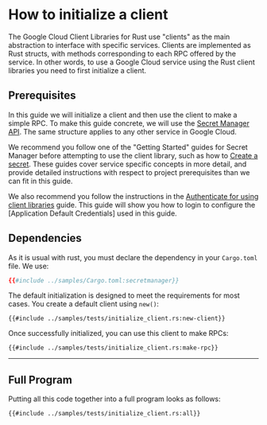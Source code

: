 <!-- 
Copyright 2025 Google LLC

Licensed under the Apache License, Version 2.0 (the "License");
you may not use this file except in compliance with the License.
You may obtain a copy of the License at

    https://www.apache.org/licenses/LICENSE-2.0

Unless required by applicable law or agreed to in writing, software
distributed under the License is distributed on an "AS IS" BASIS,
WITHOUT WARRANTIES OR CONDITIONS OF ANY KIND, either express or implied.
See the License for the specific language governing permissions and
limitations under the License.
-->

# How to initialize a client

The Google Cloud Client Libraries for Rust use "clients" as the main
abstraction to interface with specific services. Clients are implemented
as Rust structs, with methods corresponding to each RPC offered by the
service. In other words, to use a Google Cloud service using the Rust
client libraries you need to first initialize a client.

## Prerequisites

In this guide we will initialize a client and then use the client to make
a simple RPC. To make this guide concrete, we will use the
[Secret Manager API]. The same structure applies to any other service in
Google Cloud.

We recommend you follow one of the "Getting Started" guides for Secret Manager
before attempting to use the client library, such as how to [Create a secret].
These guides cover service specific concepts in more detail, and provide
detailed instructions with respect to project prerequisites than we can fit in
this guide.

We also recommend you follow the instructions in the
[Authenticate for using client libraries] guide. This guide will show you how to
login to configure the [Application Default Credentials] used in this guide.

## Dependencies

As it is usual with rust, you must declare the dependency in your
`Cargo.toml` file. We use:

```toml
{{#include ../samples/Cargo.toml:secretmanager}}
```

The default initialization is designed to meet the requirements for most
cases. You create a default client using `new()`:

```rust,ignore,noplayground
{{#include ../samples/tests/initialize_client.rs:new-client}}
```

Once successfully initialized, you can use this client to make RPCs:

```rust,ignore,noplayground
{{#include ../samples/tests/initialize_client.rs:make-rpc}}
```

______________________________________________________________________

## Full Program

Putting all this code together into a full program looks as follows:

```rust,ignore,noplayground
{{#include ../samples/tests/initialize_client.rs:all}}
```

[authenticate for using client libraries]: https://cloud.google.com/docs/authentication/client-libraries
[create a secret]: https://cloud.google.com/secret-manager/docs/creating-and-accessing-secrets
[secret manager api]: https://cloud.google.com/secret-manager
